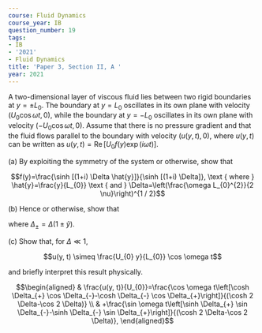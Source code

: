 ```yaml
---
course: Fluid Dynamics
course_year: IB
question_number: 19
tags:
- IB
- '2021'
- Fluid Dynamics
title: 'Paper 3, Section II, A '
year: 2021
---
```




A two-dimensional layer of viscous fluid lies between two rigid boundaries at $y=\pm L_{0}$. The boundary at $y=L_{0}$ oscillates in its own plane with velocity $\left(U_{0} \cos \omega t, 0\right)$, while the boundary at $y=-L_{0}$ oscillates in its own plane with velocity $\left(-U_{0} \cos \omega t, 0\right)$. Assume that there is no pressure gradient and that the fluid flows parallel to the boundary with velocity $(u(y, t), 0)$, where $u(y, t)$ can be written as $u(y, t)=\operatorname{Re}\left[U_{0} f(y) \exp (i \omega t)\right]$.

(a) By exploiting the symmetry of the system or otherwise, show that

$$f(y)=\frac{\sinh [(1+i) \Delta \hat{y}]}{\sinh [(1+i) \Delta]}, \text { where } \hat{y}=\frac{y}{L_{0}} \text { and } \Delta=\left(\frac{\omega L_{0}^{2}}{2 \nu}\right)^{1 / 2}$$

(b) Hence or otherwise, show that

where $\Delta_{\pm}=\Delta(1 \pm \hat{y})$.

(c) Show that, for $\Delta \ll 1$,

$$u(y, t) \simeq \frac{U_{0} y}{L_{0}} \cos \omega t$$

and briefly interpret this result physically.

$$\begin{aligned}
& \frac{u(y, t)}{U_{0}}=\frac{\cos \omega t\left[\cosh \Delta_{+} \cos \Delta_{-}-\cosh \Delta_{-} \cos \Delta_{+}\right]}{(\cosh 2 \Delta-\cos 2 \Delta)} \\
& +\frac{\sin \omega t\left[\sinh \Delta_{+} \sin \Delta_{-}-\sinh \Delta_{-} \sin \Delta_{+}\right]}{(\cosh 2 \Delta-\cos 2 \Delta)}, 
\end{aligned}$$